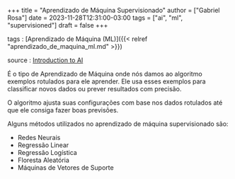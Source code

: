 +++
title = "Aprendizado de Máquina Supervisionado"
author = ["Gabriel Rosa"]
date = 2023-11-28T12:31:00-03:00
tags = ["ai", "ml", "supervisioned"]
draft = false
+++

tags
: [Aprendizado de Máquina (ML)]({{< relref "aprendizado_de_maquina_ml.md" >}})

source
: [Introduction to AI](https://learnweb3.io/degrees/ai-developer-degree/freshman-ai/introduction-to-ai/)

É o tipo de Aprendizado de Máquina onde nós damos ao algoritmo exemplos rotulados para ele aprender. Ele usa esses exemplos para classificar novos dados ou prever resultados com precisão.

O algoritmo ajusta suas configurações com base nos dados rotulados até que ele consiga fazer boas previsões.

Alguns métodos utilizados no aprendizado de máquina supervisionado são:

-   Redes Neurais
-   Regressão Linear
-   Regressão Logística
-   Floresta Aleatória
-   Máquinas de Vetores de Suporte

